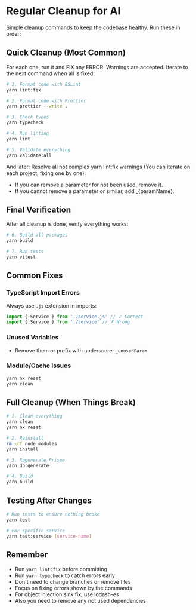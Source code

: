 # Regular Cleanup for AI

Simple cleanup commands to keep the codebase healthy. Run these in order:

## Quick Cleanup (Most Common)

For each one, run it and FIX any ERROR. Warnings are accepted.
Iterate to the next command when all is fixed.

```bash
# 1. Format code with ESLint
yarn lint:fix

# 2. Format code with Prettier
yarn prettier --write .

# 3. Check types
yarn typecheck

# 4. Run linting
yarn lint

# 5. Validate everything
yarn validate:all
```

And later:
Resolve all not complex yarn lint:fix warnings (You can iterate on each project, fixing one by one):

- If you can remove a parameter for not been used, remove it.
- If you cannot remove a parameter or similar, add \_{paramName}.

## Final Verification

After all cleanup is done, verify everything works:

```bash
# 6. Build all packages
yarn build

# 7. Run tests
yarn vitest
```

## Common Fixes

### TypeScript Import Errors

Always use `.js` extension in imports:

```typescript
import { Service } from './service.js' // ✓ Correct
import { Service } from './service' // ✗ Wrong
```

### Unused Variables

- Remove them or prefix with underscore: `_unusedParam`

### Module/Cache Issues

```bash
yarn nx reset
yarn clean
```

## Full Cleanup (When Things Break)

```bash
# 1. Clean everything
yarn clean
yarn nx reset

# 2. Reinstall
rm -rf node_modules
yarn install

# 3. Regenerate Prisma
yarn db:generate

# 4. Build
yarn build
```

## Testing After Changes

```bash
# Run tests to ensure nothing broke
yarn test

# For specific service
yarn test:service [service-name]
```

## Remember

- Run `yarn lint:fix` before committing
- Run `yarn typecheck` to catch errors early
- Don't need to change branches or remove files
- Focus on fixing errors shown by the commands
- For object injection sink fix, use lodash-es
- Also you need to remove any not used dependencies
